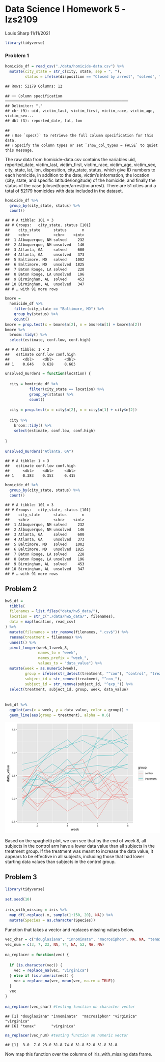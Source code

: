Data Science I Homework 5 - lzs2109
================
Louis Sharp
11/11/2021

``` r
library(tidyverse)
```

### **Problem 1**

``` r
homicide_df = read_csv("./data/homicide-data.csv") %>% 
  mutate(city_state = str_c(city, state, sep = ", "),
         status = ifelse(disposition == "Closed by arrest", "solved", "unsolved"))
```

    ## Rows: 52179 Columns: 12

    ## ── Column specification ────────────────────────────────────────────────────────
    ## Delimiter: ","
    ## chr (9): uid, victim_last, victim_first, victim_race, victim_age, victim_sex...
    ## dbl (3): reported_date, lat, lon

    ## 
    ## ℹ Use `spec()` to retrieve the full column specification for this data.
    ## ℹ Specify the column types or set `show_col_types = FALSE` to quiet this message.

The raw data from homicide-data.csv contains the variables uid,
reported\_date, victim\_last, victim\_first, victim\_race, victim\_age,
victim\_sex, city, state, lat, lon, disposition, city\_state, status,
which give ID numbers to each homicide, in addition to the date,
victim’s information, the location (city, state, and specific
latitude/longitude) of the homicide, and finally the status of the case
(closed/open/arrest/no arrest). There are 51 cities and a total of 52179
homicides with data included in the dataset.

``` r
homicide_df %>% 
  group_by(city_state, status) %>% 
  count()
```

    ## # A tibble: 101 × 3
    ## # Groups:   city_state, status [101]
    ##    city_state      status       n
    ##    <chr>           <chr>    <int>
    ##  1 Albuquerque, NM solved     232
    ##  2 Albuquerque, NM unsolved   146
    ##  3 Atlanta, GA     solved     600
    ##  4 Atlanta, GA     unsolved   373
    ##  5 Baltimore, MD   solved    1002
    ##  6 Baltimore, MD   unsolved  1825
    ##  7 Baton Rouge, LA solved     228
    ##  8 Baton Rouge, LA unsolved   196
    ##  9 Birmingham, AL  solved     453
    ## 10 Birmingham, AL  unsolved   347
    ## # … with 91 more rows

``` r
bmore = 
  homicide_df %>%
    filter(city_state == "Baltimore, MD") %>%
    group_by(status) %>% 
    count()
bmore = prop.test(x = bmore$n[2], n = bmore$n[1] + bmore$n[2])
bmore %>% 
  broom::tidy() %>% 
  select(estimate, conf.low, conf.high)
```

    ## # A tibble: 1 × 3
    ##   estimate conf.low conf.high
    ##      <dbl>    <dbl>     <dbl>
    ## 1    0.646    0.628     0.663

``` r
unsolved_murders = function(location) {
  
  city = homicide_df %>% 
           filter(city_state == location) %>%
           group_by(status) %>% 
           count()
  
  city = prop.test(x = city$n[2], n = city$n[1] + city$n[2])
  
  city %>% 
    broom::tidy() %>% 
    select(estimate, conf.low, conf.high)
  
}

unsolved_murders("Atlanta, GA")
```

    ## # A tibble: 1 × 3
    ##   estimate conf.low conf.high
    ##      <dbl>    <dbl>     <dbl>
    ## 1    0.383    0.353     0.415

``` r
homicide_df %>% 
  group_by(city_state, status) %>% 
  count()
```

    ## # A tibble: 101 × 3
    ## # Groups:   city_state, status [101]
    ##    city_state      status       n
    ##    <chr>           <chr>    <int>
    ##  1 Albuquerque, NM solved     232
    ##  2 Albuquerque, NM unsolved   146
    ##  3 Atlanta, GA     solved     600
    ##  4 Atlanta, GA     unsolved   373
    ##  5 Baltimore, MD   solved    1002
    ##  6 Baltimore, MD   unsolved  1825
    ##  7 Baton Rouge, LA solved     228
    ##  8 Baton Rouge, LA unsolved   196
    ##  9 Birmingham, AL  solved     453
    ## 10 Birmingham, AL  unsolved   347
    ## # … with 91 more rows

## Problem 2

``` r
hw5_df = 
  tibble(
  filenames = list.files("data/hw5_data/"),
  location = str_c("./data/hw5_data/", filenames),
  data = map(location, read_csv)
) %>% 
  mutate(filenames = str_remove(filenames, ".csv$")) %>% 
  rename(treatment = filenames) %>% 
  unnest() %>% 
  pivot_longer(week_1:week_8, 
               names_to = "week", 
               names_prefix = "week_", 
               values_to = "data_value") %>% 
  mutate(week = as.numeric(week),
         group = ifelse(str_detect(treatment, "^con"), "control", "treatment"),
         subject_id = str_remove(treatment, "^con_"),
         subject_id = str_remove(subject_id, "^exp_")) %>% 
  select(treatment, subject_id, group, week, data_value)
  

hw5_df %>% 
  ggplot(aes(x = week, y = data_value, color = group)) +
  geom_line(aes(group = treatment), alpha = 0.6)
```

![](p8105_hw5_lzs2109_files/figure-gfm/unnamed-chunk-6-1.png)<!-- -->

Based on the spaghetti plot, we can see that by the end of week 8, all
subjects in the control arm have a lower data value than all subjects in
the treatment group. If the treatment was meant to increase the data
value, it appears to be effective in all subjects, including those that
had lower starting data values than subjects in the control group.

## Problem 3

``` r
library(tidyverse)

set.seed(10)

iris_with_missing = iris %>% 
  map_df(~replace(.x, sample(1:150, 20), NA)) %>%
  mutate(Species = as.character(Species))
```

Function that takes a vector and replaces missing values below.

``` r
vec_char = c("douglasiana", "innominata", "macrosiphon", NA, NA, "tenax", NA)
vec_num = c(3, 7, 23, NA, 74, NA, 52, NA, NA)

na_replacer = function(vec) {
  
  if (is.character(vec)) {
    vec = replace_na(vec, "virginica")
  } else if (is.numeric(vec)) {
    vec = replace_na(vec, mean(vec, na.rm = TRUE))
  }
  vec
}

na_replacer(vec_char) #testing function on character vector
```

    ## [1] "douglasiana" "innominata"  "macrosiphon" "virginica"   "virginica"  
    ## [6] "tenax"       "virginica"

``` r
na_replacer(vec_num) #testing function on numeric vector 
```

    ## [1]  3.0  7.0 23.0 31.8 74.0 31.8 52.0 31.8 31.8

Now map this function over the columns of iris\_with\_missing data
frame.
